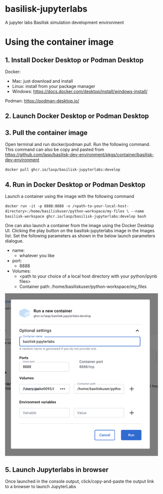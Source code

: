# basilisk-jupyterlabs
A jupyter labs Basilisk simulation development environment 

# Using the container image
## 1. Install Docker Desktop or Podman Desktop

Docker: 
- Mac: just download and install
- Linux: install from your package manager
- Windows: https://docs.docker.com/desktop/install/windows-install/

Podman: https://podman-desktop.io/

## 2. Launch Docker Desktop or Podman Desktop

## 3. Pull the container image

Open terminal and run docker/podman pull. Run the following command. This command can also be copy and pasted 
from https://github.com/lasp/basilisk-dev-environment/pkgs/container/basilisk-dev-environment

`docker pull ghcr.io/lasp/basilisk-jupyterlabs:develop`

## 4. Run in Docker Desktop or Podman Desktop

Launch a container using the image with the following command

`docker run -it -p 8888:8888 -v /<path-to-your-local-host-directory>:/home/basiliskuser/python-workspace/my-files \
--name basilisk-workspace ghcr.io/lasp/basilisk-jupyterlabs:develop bash`

One can also launch a container from the image using the Docker Desktop UI. Clicking the play button on the 
basilisk-jupyterlabs image in the Images list. Set the following parameters as shown in the below launch 
parameters dialogue.

- name: 
  - whatever you like
- port: 
  - 8888
- Volumes: 
  - <path to your choice of a local host directory with your python/ipynb files>
  - Container path: /home/basiliskuser/python-workspace/my_files

![Screen grab of docker image launch parameters](docs/docker-launch-parameters-screen-grab.png)

## 5. Launch Jupyterlabs in browser

Once launched in the console output, click/copy-and-paste the output link to a browser to launch JupyterLabs
